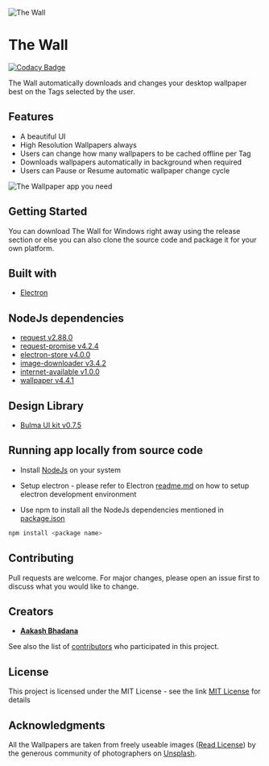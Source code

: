 ![The Wall](assets/banner.png?raw=true "Splash")

# The Wall

[![Codacy Badge](https://api.codacy.com/project/badge/Grade/77b78f677d854c13bb428171533f0cc1)](https://app.codacy.com/app/aakashbhadana/The-Wall?utm_source=github.com&utm_medium=referral&utm_content=aakashbhadana/The-Wall&utm_campaign=Badge_Grade_Dashboard)

The Wall automatically downloads and changes your desktop wallpaper best on the Tags selected by the user. 

## Features

* A beautiful UI
* High Resolution Wallpapers always
* Users can change how many wallpapers to be cached offline per Tag
* Downloads wallpapers automatically in background when required
* Users can Pause or Resume automatic wallpaper change cycle

![The Wallpaper app you need](assets/youneed.png?raw=true "TheWall")

## Getting Started

You can download The Wall for Windows right away using the release section or else you can also clone the source code and package it for your own platform. 

## Built with

* [Electron](https://electronjs.org/)

## NodeJs dependencies

* [request v2.88.0](https://www.npmjs.com/package/request)
* [request-promise v4.2.4](https://www.npmjs.com/package/request-promise)
* [electron-store v4.0.0](https://www.npmjs.com/package/electron-store)
* [image-downloader v3.4.2](https://npmjs.com/package/image-downloader)
* [internet-available v1.0.0](https://www.npmjs.com/package/internet-available)
* [wallpaper v4.4.1](https://www.npmjs.com/package/wallpaper)

## Design Library

* [Bulma UI kit v0.7.5](https://bulma.io)

## Running app locally from source code

* Install [NodeJs](https://nodejs.org/en/) on your system

* Setup electron - please refer to Electron [readme.md](https://github.com/aakashbhadana/electron) on how to setup electron development environment

* Use npm to install all the NodeJs dependencies mentioned in [package.json](package.json)

```sh
npm install <package name>
```

## Contributing

Pull requests are welcome. For major changes, please open an issue first to discuss what you would like to change.

## Creators

* [**Aakash Bhadana**](https://github.com/aakashbhadana)

See also the list of [contributors](https://github.com/your/project/contributors) who participated in this project.

## License

This project is licensed under the MIT License - see the link [MIT License](https://opensource.org/licenses/MIT) for details

## Acknowledgments

All the Wallpapers are taken from freely useable images ([Read License](https://unsplash.com/license)) by the generous community of photographers on [Unsplash](https://unsplash.com/).
